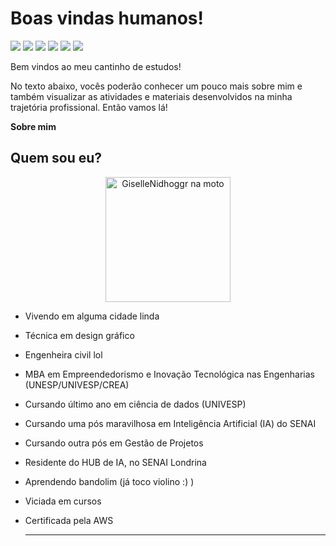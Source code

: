 # Boas vindas humanos! 

<div> 
  <a href="https://discordapp.com/users/Nidhoggr#7477" target="_blank"><img src="https://img.shields.io/badge/Discord-7289DA?style=for-the-badge&logo=discord&logoColor=white" target="_blank"></a> 
  <a href="https://www.linkedin.com/in/almeida-giselle" target="_blank"><img src="https://img.shields.io/badge/-LinkedIn-%230077B5?style=for-the-badge&logo=linkedin&logoColor=white" target="_blank"></a>
    <a href = "eng.c.almeida@gmail.com"><img src="https://img.shields.io/badge/-Gmail-%23333?style=for-the-badge&logo=gmail&logoColor=white" target="_blank"></a>
  <a href="https://github.com/GiselleNidhoggr" target="_blank"><img src="https://img.shields.io/badge/GitHub-100000?style=for-the-badge&logo=github&logoColor=white" target="_blank"></a>
  <a href="https://www.behance.net/gisellenidhoggr" target="_blank"><img src="https://img.shields.io/badge/Behance-0054F7?style=for-the-badge&logo=behance&logoColor=white" target="_blank"></a>
  <a href="https://www.deviantart.com/gisellenidhoggr" target="_blank"><img src="https://img.shields.io/badge/DeviantArt-05CC47?style=for-the-badge&logo=deviantart&logoColor=white" target="_blank"></a> 
 
</div>

Bem vindos ao meu cantinho de estudos!

No texto abaixo, vocês poderão conhecer um pouco mais sobre mim e também visualizar as atividades e materiais desenvolvidos na minha trajetória profissional. Então vamos lá!

**Sobre mim**

## Quem sou eu?
<center> <img src="https://blogger.googleusercontent.com/img/b/R29vZ2xl/AVvXsEgMrt5DeU8vwmuShG7Wy07iUE-YQVYETvY0DRXJLj-aRYjpb220-obCVWMKkf_T8IPYFKaWbxNrgzFs2DlHHSU7jLl2mZrMkHld6FiXjlA7r56Dc1XyaCQsOmF9Fbw9cyS7P431tAc8T7W60GtPfozF5MP44fo0vgbbp3cz2NeoMT35wwRxIb23RutqiQ/s1080/210594127_347052397126854_6647290532992003245_n.jpg " alt="GiselleNidhoggr na moto" width="200"/></center> 

- Vivendo em alguma cidade linda
- Técnica em design gráfico
- Engenheira civil lol
- MBA em Empreendedorismo e Inovação Tecnológica nas Engenharias (UNESP/UNIVESP/CREA)
- Cursando último ano em ciência de dados (UNIVESP)
- Cursando uma pós maravilhosa em Inteligência Artificial (IA) do SENAI
- Cursando outra pós em Gestão de Projetos
- Residente do HUB de IA, no SENAI Londrina
- Aprendendo bandolim (já toco violino :) )
- Viciada em cursos
- Certificada pela AWS
  
  ---

 
<div> 
 
 
</div>
